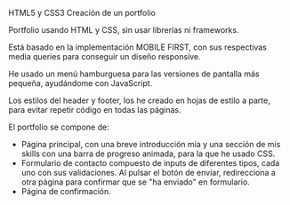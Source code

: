 HTML5 y CSS3
Creación de un portfolio

Portfolio usando HTML y CSS, sin usar librerías ni frameworks. 

Está basado en la implementación MOBILE FIRST, con sus respectivas media queries para conseguir un diseño 
responsive.

He usado un menú hamburguesa para las versiones de pantalla más pequeña, ayudándome con JavaScript. 

Los estilos del header y footer, los he creado en hojas de estilo a parte, para evitar repetir código 
en todas las páginas. 

El portfolio se compone de: 
 - Página principal, con una breve introducción mía y una sección de mis skills con una barra de
 progreso animada, para la que he usado CSS. 
 - Formulario de contacto compuesto de inputs de diferentes tipos, cada uno con sus validaciones.
 Al pulsar el botón de enviar, redirecciona a otra página para confirmar que se "ha enviado" en formulario.  
 - Página de confirmación. 

